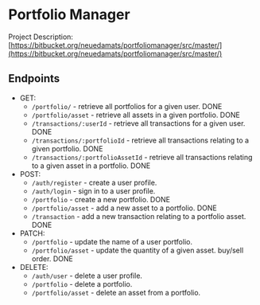 # Portfolio Manager

Project Description: [https://bitbucket.org/neuedamats/portfoliomanager/src/master/](https://bitbucket.org/neuedamats/portfoliomanager/src/master/)

## Endpoints
- GET:
    - `/portfolio/` - retrieve all portfolios for a given user. DONE
    - `/portfolio/asset` - retrieve all assets in a given portfolio. DONE
    - `/transactions/:userId` - retrieve all transactions for a given user. DONE 
    - `/transactions/:portfolioId` - retrieve all transactions relating to a given portfolio. DONE
    - `/transactions/:portfolioAssetId` - retrieve all transactions relating to a given asset in a portfolio. DONE
- POST:
    - `/auth/register` - create a user profile. 
    - `/auth/login` - sign in to a user profile.
    - `/portfolio` - create a new portfolio. DONE
    - `/portfolio/asset` - add a new asset to a portfolio. DONE
    - `/transaction` - add a new transaction relating to a portfolio asset. DONE
- PATCH:
    - `/portfolio` - update the name of a user portfolio. 
    - `/portfolio/asset` - update the quantity of a given asset. buy/sell order. DONE
- DELETE:
    - `/auth/user` - delete a user profile.
    - `/portfolio` - delete a portfolio.
    - `/portfolio/asset` - delete an asset from a portfolio.
